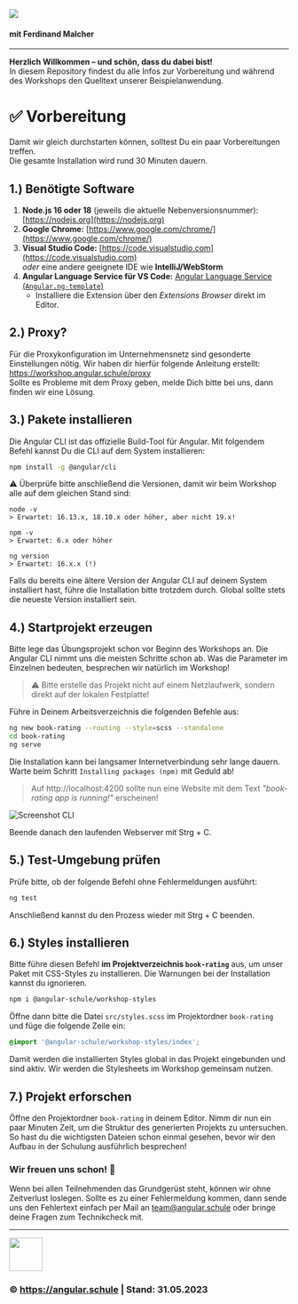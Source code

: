 <img src="https://assets.angular.schule/header-intensivworkshop.png">

#### **mit Ferdinand Malcher**

<hr>

**Herzlich Willkommen – und schön, dass du dabei bist!**  
In diesem Repository findest du alle Infos zur Vorbereitung und während des Workshops den Quelltext unserer Beispielanwendung.


<!--# 🎮 NEU: RxJS Playground

Du kannst dir entweder  
* den Code als ZIP-Datei herunterladen: [rxjs-playground.zip]()<br>**oder**<br>
* dieses Repository per Git herunterladen und in den Ordner `rxjs-playground` wechseln.

```bash
cd rxjs-playground
npm install
ng serve
```

Öffne den Browser unter der URL [http://localhost:**4300**](http://localhost:4300) (!), um die Anwendung zu sehen.
Die Übungen befinden sich im Ordner `rxjs-playground/src/app/exercises/`.-->



# ✅ Vorbereitung

Damit wir gleich durchstarten können, solltest Du ein paar Vorbereitungen treffen.  
Die gesamte Installation wird rund 30 Minuten dauern. 

## 1.) Benötigte Software

1. **Node.js 16 oder 18** (jeweils die aktuelle Nebenversionsnummer): [https://nodejs.org](https://nodejs.org)
2. **Google Chrome:** [https://www.google.com/chrome/](https://www.google.com/chrome/)
3. **Visual Studio Code:** [https://code.visualstudio.com](https://code.visualstudio.com)<br>
   _oder_ eine andere geeignete IDE wie **IntelliJ/WebStorm**
4. **Angular Language Service für VS Code:** [Angular Language Service (`Angular.ng-template`)](https://marketplace.visualstudio.com/items?itemName=Angular.ng-template)
    - Installiere die Extension über den *Extensions Browser* direkt im Editor.


## 2.) Proxy?

Für die Proxykonfiguration im Unternehmensnetz sind gesonderte Einstellungen nötig.
Wir haben dir hierfür folgende Anleitung erstellt:
https://workshop.angular.schule/proxy  
Sollte es Probleme mit dem Proxy geben, melde Dich bitte bei uns, dann finden wir eine Lösung.


## 3.) Pakete installieren

Die Angular CLI ist das offizielle Build-Tool für Angular. Mit folgendem Befehl kannst Du die CLI auf dem System installieren:

```bash
npm install -g @angular/cli
```

⚠️ Überprüfe bitte anschließend die Versionen, damit wir beim Workshop alle auf dem gleichen Stand sind:

```
node -v
> Erwartet: 16.13.x, 18.10.x oder höher, aber nicht 19.x!

npm -v
> Erwartet: 6.x oder höher

ng version
> Erwartet: 16.x.x (!)
```

Falls du bereits eine ältere Version der Angular CLI auf deinem System installiert hast, führe die Installation bitte trotzdem durch.
Global sollte stets die neueste Version installiert sein.


## 4.) Startprojekt erzeugen

Bitte lege das Übungsprojekt schon vor Beginn des Workshops an.
Die Angular CLI nimmt uns die meisten Schritte schon ab.
Was die Parameter im Einzelnen bedeuten, besprechen wir natürlich im Workshop!

> ⚠️ Bitte erstelle das Projekt nicht auf einem Netzlaufwerk, sondern direkt auf der lokalen Festplatte!

Führe in Deinem Arbeitsverzeichnis die folgenden Befehle aus:

```bash
ng new book-rating --routing --style=scss --standalone
cd book-rating
ng serve
```

Die Installation kann bei langsamer Internetverbindung sehr lange dauern.
Warte beim Schritt `Installing packages (npm)` mit Geduld ab!


> Auf http://localhost:4200 sollte nun eine Website mit dem Text *"book-rating app is running!"* erscheinen!

![Screenshot CLI](https://assets.angular.schule/chrome_cli_welcome_new.png)


Beende danach den laufenden Webserver mit Strg + C.


## 5.) Test-Umgebung prüfen

Prüfe bitte, ob der folgende Befehl ohne Fehlermeldungen ausführt:

```bash
ng test
```

Anschließend kannst du den Prozess wieder mit Strg + C beenden.



## 6.) Styles installieren

Bitte führe diesen Befehl **im Projektverzeichnis `book-rating`** aus, um unser Paket mit CSS-Styles zu installieren.
Die Warnungen bei der Installation kannst du ignorieren.

```bash
npm i @angular-schule/workshop-styles
```


Öffne dann bitte die Datei `src/styles.scss` im Projektordner `book-rating` und füge die folgende Zeile ein:

```css
@import '@angular-schule/workshop-styles/index';
```

Damit werden die installierten Styles global in das Projekt eingebunden und sind aktiv.
Wir werden die Stylesheets im Workshop gemeinsam nutzen.


## 7.) Projekt erforschen

Öffne den Projektordner `book-rating` in deinem Editor.
Nimm dir nun ein paar Minuten Zeit, um die Struktur des generierten Projekts zu untersuchen.
So hast du die wichtigsten Dateien schon einmal gesehen, bevor wir den Aufbau in der Schulung ausführlich besprechen!


### Wir freuen uns schon! 🙂

Wenn bei allen Teilnehmenden das Grundgerüst steht, können wir ohne Zeitverlust loslegen.
Sollte es zu einer Fehlermeldung kommen, dann sende uns den Fehlertext einfach per Mail an [team@angular.schule](mailto:team@angular.schule) oder bringe deine Fragen zum Technikcheck mit.

<hr>

<img src="https://assets.angular.schule/logo-angular-schule.png" height="60">

### &copy; https://angular.schule | Stand: 31.05.2023

